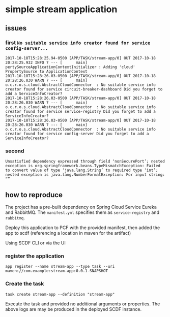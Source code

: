 # simple stream application
## issues
### first `No suitable service info creator found for service config-server...`
```
2017-10-18T15:28:25.94-0500 [APP/TASK/stream-app/0] OUT 2017-10-18 20:28:25.932 INFO 7 --- [      main] pertySourceApplicationContextInitializer : Adding 'cloud' PropertySource to ApplicationContext
2017-10-18T15:28:26.03-0500 [APP/TASK/stream-app/0] OUT 2017-10-18 20:28:26.030 WARN 7 --- [      main] o.c.r.o.s.cloud.AbstractCloudConnector  : No suitable service info creator found for service circuit-breaker-dashboard Did you forget to add a ServiceInfoCreator?
2017-10-18T15:28:26.03-0500 [APP/TASK/stream-app/0] OUT 2017-10-18 20:28:26.030 WARN 7 --- [      main] o.c.r.o.s.cloud.AbstractCloudConnector  : No suitable service info creator found for service service-registry Did you forget to add a ServiceInfoCreator?
2017-10-18T15:28:26.03-0500 [APP/TASK/stream-app/0] OUT 2017-10-18 20:28:26.030 WARN 7 --- [      main] o.c.r.o.s.cloud.AbstractCloudConnector  : No suitable service info creator found for service config-server Did you forget to add a ServiceInfoCreator?
```

### second 
`Unsatisfied dependency expressed through field ‘nonSecurePort’; nested exception is org.springframework.beans.TypeMismatchException: Failed to convert value of type ‘java.lang.String’ to required type ‘int’; nested exception is java.lang.NumberFormatException: For input string: “”`

## how to reproduce
The project has a pre-built dependency on Spring Cloud Service Eureka and RabbitMQ. The `manifest.yml` specifies them as `service-registry` and `rabbitmq`.

Deploy this application to PCF with the provided manifest, then added the app to scdf (referencing a location in maven for the artifact)

Using SCDF CLI or via the UI

### register the application

`app register --name stream-app --type task --uri maven://com.example:stream-app:0.0.1-SNAPSHOT`

### Create the task

`task create stream-app --definition "stream-app"`

Execute the task and provided no additional arguments or properties. The above logs are may be produced in the deployed SCDF instance. 
